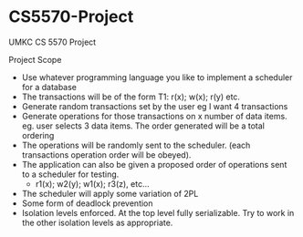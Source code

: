 # CS5570-Project
UMKC CS 5570 Project

Project Scope
* Use whatever programming language you like to implement a scheduler for a database
* The transactions will be of the form T1: r(x); w(x); r(y) etc.
* Generate random transactions set by the user eg I want 4 transactions
* Generate operations for those transactions on x number of data items. eg. user selects 3 data items. The order generated will be a total ordering
* The operations will be randomly sent to the scheduler. (each transactions operation order will be obeyed). 
* The application can also be given a proposed order of operations sent to a scheduler for testing.
    * r1(x); w2(y); w1(x); r3(z), etc...
* The scheduler will apply some variation of 2PL
* Some form of deadlock prevention
* Isolation levels enforced.  At the top level fully serializable.  Try to work in the other isolation levels as appropriate.
